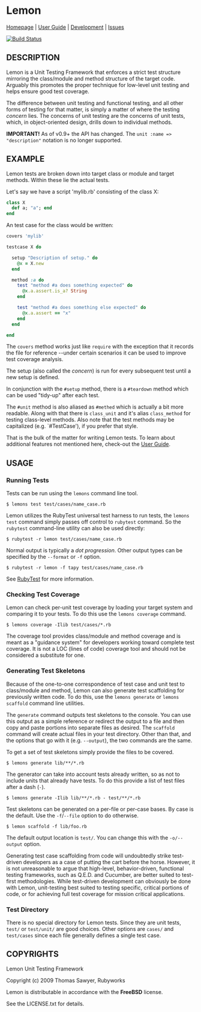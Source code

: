 # Lemon

[Homepage](http://rubyworks.github.com/lemon) |
[User Guide](http://wiki.github.com/rubyworks/lemon) |
[Development](http://github.com/rubyworks/lemon) |
[Issues](http://github.com/rubyworks/lemon/issues)

[![Build Status](https://secure.travis-ci.org/rubyworks/lemon.png)](http://travis-ci.org/rubyworks/lemon)


## DESCRIPTION

Lemon is a Unit Testing Framework that enforces a strict test structure mirroring the class/module and method structure of the target code. Arguably this promotes the proper technique for low-level unit testing and helps ensure good test coverage.

The difference between unit testing and functional testing, and all other forms of testing for that matter, is simply a matter of where the testing *concern* lies. The concerns of unit testing are the concerns of unit tests, which, in object-oriented design, drills down to individual methods.

**IMPORTANT!** As of v0.9+ the API has changed. The `unit :name => "description"` notation is no longer supported.


## EXAMPLE

Lemon tests are broken down into target class or module and target methods.
Within these lie the actual tests.

Let's say we have a script 'mylib.rb' consisting of the class X:

``` ruby
class X
  def a; "a"; end
end
```

An test case for the class would be written:

``` ruby
covers 'mylib'

testcase X do

  setup "Description of setup." do
    @x = X.new
  end

  method :a do
    test "method #a does something expected" do
      @x.a.assert.is_a? String
    end

    test "method #a does something else expected" do
      @x.a.assert == "x"
    end
  end

end
```

The `covers` method works just like `require` with the exception that it records the file for reference --under certain scenarios it can be used to improve test coverage analysis.

The setup (also called the *concern*) is run for every subsequent test until a new setup is defined.

In conjunction with the `#setup` method, there is a `#teardown` method which can be used "tidy-up" after each test.

The `#unit` method is also aliased as `#methed` which is actually a bit more readable. Along with that there is `class_unit` and it's alias `class_method` for testing class-level methods. Also note that the test methods may be capitalized (e.g. `#TestCase'), if you prefer that style.

That is the bulk of the matter for writing Lemon tests. To learn about additional features not mentioned here, check-out the [User Guide](http://wiki.github.com/rubyworks/lemon).


## USAGE

### Running Tests

Tests can be run using the `lemons` command line tool.

    $ lemons test test/cases/name_case.rb

Lemon utilizes the RubyTest universal test harness to run tests, the `lemons test` command simply passes off control to `rubytest` command. So the `rubytest` command-line utility can also be used directly:

    $ rubytest -r lemon test/cases/name_case.rb

Normal output is typically a _dot progression_. Other output types can be specified by the `--format` or `-f` option.

    $ rubytest -r lemon -f tapy test/cases/name_case.rb

See [RubyTest](http://rubyworks.github.com/rubytest) for more information.

### Checking Test Coverage

Lemon can check per-unit test coverage by loading your target system and comparing it to your tests. To do this use the `lemons coverage` command.

    $ lemons coverage -Ilib test/cases/*.rb

The coverage tool provides class/module and method coverage and is meant as a "guidance system" for developers working toward complete test coverage. It is not a LOC (lines of code) coverage tool and should not be considered a substitute for one.

### Generating Test Skeletons

Because of the one-to-one correspondence of test case and unit test to class/module and method, Lemon can also generate test scaffolding for previously written code. To do this, use the `lemons generate` or `lemons scaffold` command line utilities. 

The `generate` command outputs test skeletons to the console. You can use this output as a simple reference or redirect the output to a file and then copy and paste portions into separate files as desired. The `scaffold` command will create actual files in your test directory. Other than that, and the options that go with it (e.g. `--output`), the two commands are the same.

To get a set of test skeletons simply provide the files to be covered.

    $ lemons generate lib/**/*.rb

The generator can take into account tests already written, so as not to include units that already have tests. To do this provide a list of test files after a dash (`-`).

    $ lemons generate -Ilib lib/**/*.rb - test/**/*.rb

Test skeletons can be generated on a per-file or per-case bases. By case is the default. Use the `-f`/`--file` option to do otherwise.

    $ lemon scaffold -f lib/foo.rb

The default output location is `test/`. You can change this with the `-o/--output` option.

Generating test case scaffolding from code will undoubtedly strike test-driven developers as a case of putting the cart before the horse. However, it is not unreasonable to argue that high-level, behavior-driven, functional testing frameworks, such as Q.E.D. and Cucumber, are better suited to test-first methodologies. While test-driven development can obviously be done with Lemon, unit-testing best suited to testing specific, critical portions of code, or for achieving full test coverage for mission critical applications.

### Test Directory

There is no special directory for Lemon tests. Since they are unit tests, `test/` or `test/unit/` are good choices. Other options are `cases/` and `test/cases` since each file generally defines a single test case.


## COPYRIGHTS

Lemon Unit Testing Framework

Copyright (c) 2009 Thomas Sawyer, Rubyworks

Lemon is distributable in accordance with the **FreeBSD** license.

See the LICENSE.txt for details.
